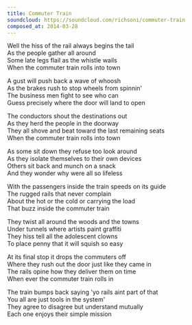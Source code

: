 ```yaml
---
title: Commuter Train
soundcloud: https://soundcloud.com/richsoni/commuter-train
composed_at: 2014-03-28
---
```


Well the hiss of the rail always begins the tail  
As the people gather all around  
Some late legs flail as the whistle wails  
When the commuter train rolls into town  

A gust will push back a wave of whoosh  
As the brakes rush to stop wheels from spinnin'  
The business men fight to see who can  
Guess precisely where the door will land to open  

The conductors shout the destinations out  
As they herd the people in the doorway  
They all shove and beat toward the last remaining seats  
When the commuter train rolls into town  

As some sit down they refuse too look around  
As they isolate themselves to their own devices  
Others sit back and munch on a snack  
And they wonder why were all so lifeless  

With the passengers inside the train speeds on its guide  
The rugged rails that never complain  
About the hot or the cold or carrying the load  
That buzz inside the commuter train  

They twist all around the woods and the towns  
Under tunnels where artists paint graffiti  
They hiss tell all the adolescent clowns  
To place penny that it will squish so easy  

At its final stop it drops the commuters off  
Where they rush out the door just like they came in  
The rails opine how they deliver them on time  
When ever the commuter train rolls in  

The train bumps back saying 'yo rails aint part of that  
You all are just tools in the system'  
They agree to disagree but understand mutually  
Each one enjoys their simple mission  
